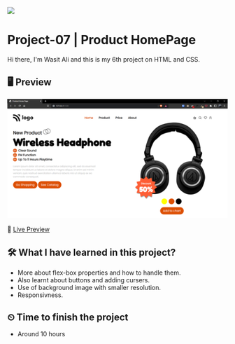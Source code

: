 ![](https://img.shields.io/badge/Technologies-HTML--CSS-orange)

# Project-07 | Product HomePage

Hi there,
I'm Wasit Ali and this is my 6th project on HTML and CSS.

## 🖥 Preview

![](./images/2022-10-14-14-25-42.png)

🚀 [Live Preview](https://flourishing-cupcake-cd4f3a.netlify.app/)

## 🛠️ What I have learned in this project?

- More about flex-box properties and how to handle them.
- Also learnt about buttons and adding cursers.
- Use of background image with smaller resolution.
- Responsivness.

## ⏲ Time to finish the project

- Around 10 hours
